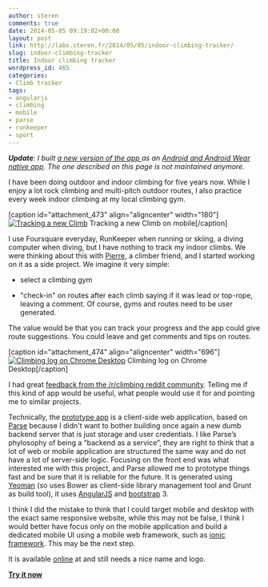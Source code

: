 ```yaml
---
author: steren
comments: true
date: 2014-05-05 09:19:02+00:00
layout: post
link: http://labs.steren.fr/2014/05/05/indoor-climbing-tracker/
slug: indoor-climbing-tracker
title: Indoor climbing tracker
wordpress_id: 465
categories:
- Climb tracker
tags:
- angularjs
- climbing
- mobile
- parse
- runkeeper
- sport
---
```


_**Update**: I built [a new version of the app ](http://labs.steren.fr/2015/10/27/climb-tracker-for-android-and-android-wear/)as an [Android and Android Wear native app](https://play.google.com/store/apps/details?id=fr.steren.climbtracker). The one described on this page is not maintained anymore._

I have been doing outdoor and indoor climbing for five years now. While I enjoy a lot rock climbing and multi-pitch outdoor routes, I also practice every week indoor climbing at my local climbing gym.

[caption id="attachment_473" align="aligncenter" width="180"][![Tracking a new Climb](http://sterenlabs.files.wordpress.com/2014/05/wpid-screenshot_2014-05-05-10-55-45.png?w=180)](http://sterenlabs.files.wordpress.com/2014/05/wpid-screenshot_2014-05-05-10-55-45.png) Tracking a new Climb on mobile[/caption]

I use Foursquare everyday, RunKeeper when running or skiing, a diving computer when diving, but I have nothing to track my indoor climbs.
We were thinking about this with [Pierre](https://twitter.com/pierregerlach), a climber friend, and I started working on it as a side project. We imagine it very simple:



	
  * select a climbing gym

	
  * "check-in" on routes after each climb saying if it was lead or top-rope, leaving a comment. Of course, gyms and routes need to be user generated.


The value would be that you can track your progress and the app could give route suggestions. You could leave and get comments and tips on routes.

[caption id="attachment_474" align="aligncenter" width="696"][![Climbing log on Chrome Desktop](http://sterenlabs.files.wordpress.com/2014/05/screen-shot-2014-05-05-at-11-10-55.png?w=696)](http://sterenlabs.files.wordpress.com/2014/05/screen-shot-2014-05-05-at-11-10-55.png) Climbing log on Chrome Desktop[/caption]

I had great [feedback from the /r/climbing reddit community](http://www.reddit.com/r/climbing/comments/23oem5/ask_rclimbing_i_am_building_an_app_to_track/). Telling me if this kind of app would be useful, what people would use it for and pointing me to similar projects.

Technically, the [prototype app](http://steren.fr/faiteslemur-web/) is a client-side web application, based on [Parse](https://parse.com/) because I didn't want to bother building once again a new dumb backend server that is just storage and user credentials. I like Parse’s phylosophy of being a “backend as a service”, they are right to think that a lot of web or mobile application are structured the same way and do not have a lot of server-side logic. Focusing on the front end was what interested me with this project, and Parse allowed me to prototype things fast and be sure that it is reliable for the future.
It is generated using [Yeoman](http://yeoman.io/) (so uses Bower as client-side library management tool and Grunt as build tool), it uses [AngularJS](https://angularjs.org/) and [bootstrap](http://getbootstrap.com/) 3.

I think I did the mistake to think that I could target mobile and desktop with the exact same responsive website, while this may not be false, I think I would better have focus only on the mobile application and build a dedicated mobile UI using a mobile web framework, such as [ionic framework](http://ionicframework.com/). This may be the next step.

It is available [online](http://steren.fr/faiteslemur-web/) at and still needs a nice name and logo.


**[Try it now](http://steren.fr/faiteslemur-web/)**
